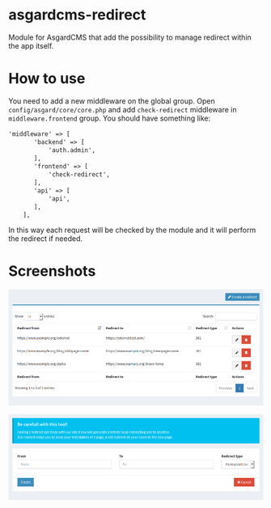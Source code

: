 # asgardcms-redirect
Module for AsgardCMS that add the possibility to manage redirect within the app itself.

# How to use
You need to add a new middleware on the global group.
Open `config/asgard/core/core.php` and add `check-redirect` middleware in `middleware.frontend` group.
You should have something like:

```
'middleware' => [
       'backend' => [
           'auth.admin',
       ],
       'frontend' => [
           'check-redirect',
       ],
       'api' => [
           'api',
       ],
    ],
```
In this way each request will be checked by the module and it will perform the redirect if needed.

# Screenshots

![Index Screenshot](screenshot-index.png)

![Create Screenshot](screenshot-create.png)
